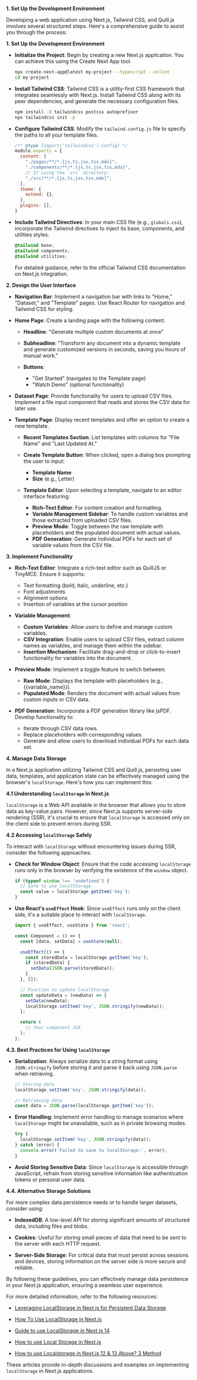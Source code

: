 

**1. Set Up the Development Environment**

Developing a web application using Next.js, Tailwind CSS, and Quill.js involves several structured steps. Here's a comprehensive guide to assist you through the process:

**1. Set Up the Development Environment**

- **Initialize the Project**: Begin by creating a new Next.js application. You can achieve this using the Create Next App tool.

  ```bash
  npx create-next-app@latest my-project --typescript --eslint
  cd my-project
  ```

- **Install Tailwind CSS**: Tailwind CSS is a utility-first CSS framework that integrates seamlessly with Next.js. Install Tailwind CSS along with its peer dependencies, and generate the necessary configuration files.

  ```bash
  npm install -D tailwindcss postcss autoprefixer
  npx tailwindcss init -p
  ```

- **Configure Tailwind CSS**: Modify the `tailwind.config.js` file to specify the paths to all your template files.

  ```javascript
  /** @type {import('tailwindcss').Config} */
  module.exports = {
    content: [
      "./pages/**/*.{js,ts,jsx,tsx,mdx}",
      "./components/**/*.{js,ts,jsx,tsx,mdx}",
      // If using the `src` directory:
      "./src/**/*.{js,ts,jsx,tsx,mdx}",
    ],
    theme: {
      extend: {},
    },
    plugins: [],
  }
  ```

- **Include Tailwind Directives**: In your main CSS file (e.g., `globals.css`), incorporate the Tailwind directives to inject its base, components, and utilities styles.

  ```css
  @tailwind base;
  @tailwind components;
  @tailwind utilities;
  ```

  For detailed guidance, refer to the official Tailwind CSS documentation on Next.js integration. 





**2. Design the User Interface**

- **Navigation Bar**: Implement a navigation bar with links to "Home," "Dataset," and "Template" pages. Use React Router for navigation and Tailwind CSS for styling.

- **Home Page**: Create a landing page with the following content:

  - **Headline**: "Generate multiple custom documents at once"

  - **Subheadline**: "Transform any document into a dynamic template and generate customized versions in seconds, saving you hours of manual work."

  - **Buttons**:
    - "Get Started" (navigates to the Template page)
    - "Watch Demo" (optional functionality)

- **Dataset Page**: Provide functionality for users to upload CSV files. Implement a file input component that reads and stores the CSV data for later use.

- **Template Page**: Display recent templates and offer an option to create a new template.

  - **Recent Templates Section**: List templates with columns for "File Name" and "Last Updated At."

  - **Create Template Button**: When clicked, open a dialog box prompting the user to input:
    - **Template Name**
    - **Size** (e.g., Letter)

  - **Template Editor**: Upon selecting a template, navigate to an editor interface featuring:
    - **Rich-Text Editor**: For content creation and formatting.
    - **Variable Management Sidebar**: To handle custom variables and those extracted from uploaded CSV files.
    - **Preview Mode**: Toggle between the raw template with placeholders and the populated document with actual values.
    - **PDF Generation**: Generate individual PDFs for each set of variable values from the CSV file.

**3. Implement Functionality**

- **Rich-Text Editor**: Integrate a rich-text editor such as QuillJS or TinyMCE. Ensure it supports:
  - Text formatting (bold, italic, underline, etc.)
  - Font adjustments
  - Alignment options
  - Insertion of variables at the cursor position

- **Variable Management**:
  - **Custom Variables**: Allow users to define and manage custom variables.
  - **CSV Integration**: Enable users to upload CSV files, extract column names as variables, and manage them within the sidebar.
  - **Insertion Mechanism**: Facilitate drag-and-drop or click-to-insert functionality for variables into the document.

- **Preview Mode**: Implement a toggle feature to switch between:
  - **Raw Mode**: Displays the template with placeholders (e.g., {{variable_name}}).
  - **Populated Mode**: Renders the document with actual values from custom inputs or CSV data.

- **PDF Generation**: Incorporate a PDF generation library like jsPDF. Develop functionality to:
  - Iterate through CSV data rows.
  - Replace placeholders with corresponding values.
  - Generate and allow users to download individual PDFs for each data set.

**4. Manage Data Storage**

In a Next.js application utilizing Tailwind CSS and Quill.js, persisting user data, templates, and application state can be effectively managed using the browser's `localStorage`. Here's how you can implement this:

**4.1 Understanding `localStorage` in Next.js**

`localStorage` is a Web API available in the browser that allows you to store data as key-value pairs. However, since Next.js supports server-side rendering (SSR), it's crucial to ensure that `localStorage` is accessed only on the client side to prevent errors during SSR.

**4.2 Accessing `localStorage` Safely**

To interact with `localStorage` without encountering issues during SSR, consider the following approaches:

- **Check for Window Object**: Ensure that the code accessing `localStorage` runs only in the browser by verifying the existence of the `window` object.

  ```javascript
  if (typeof window !== 'undefined') {
    // Safe to use localStorage
    const value = localStorage.getItem('key');
  }
  ```

- **Use React's `useEffect` Hook**: Since `useEffect` runs only on the client side, it's a suitable place to interact with `localStorage`.

  ```javascript
  import { useEffect, useState } from 'react';

  const Component = () => {
    const [data, setData] = useState(null);

    useEffect(() => {
      const storedData = localStorage.getItem('key');
      if (storedData) {
        setData(JSON.parse(storedData));
      }
    }, []);

    // Function to update localStorage
    const updateData = (newData) => {
      setData(newData);
      localStorage.setItem('key', JSON.stringify(newData));
    };

    return (
      // Your component JSX
    );
  };
  ```

**4.3. Best Practices for Using `localStorage`**

- **Serialization**: Always serialize data to a string format using `JSON.stringify` before storing it and parse it back using `JSON.parse` when retrieving.

  ```javascript
  // Storing data
  localStorage.setItem('key', JSON.stringify(data));

  // Retrieving data
  const data = JSON.parse(localStorage.getItem('key'));
  ```

- **Error Handling**: Implement error handling to manage scenarios where `localStorage` might be unavailable, such as in private browsing modes.

  ```javascript
  try {
    localStorage.setItem('key', JSON.stringify(data));
  } catch (error) {
    console.error('Failed to save to localStorage:', error);
  }
  ```

- **Avoid Storing Sensitive Data**: Since `localStorage` is accessible through JavaScript, refrain from storing sensitive information like authentication tokens or personal user data.

**4.4. Alternative Storage Solutions**

For more complex data persistence needs or to handle larger datasets, consider using:

- **IndexedDB**: A low-level API for storing significant amounts of structured data, including files and blobs.

- **Cookies**: Useful for storing small pieces of data that need to be sent to the server with each HTTP request.

- **Server-Side Storage**: For critical data that must persist across sessions and devices, storing information on the server side is more secure and reliable.

By following these guidelines, you can effectively manage data persistence in your Next.js application, ensuring a seamless user experience.

For more detailed information, refer to the following resources:

- [Leveraging LocalStorage in Next.js for Persistent Data Storage](https://prateekshawebdesign.com/blog/leveraging-localstorage-in-nextjs-for-persistent-data-storage)

- [How To Use LocalStorage in Next.js](https://upmostly.com/next-js/using-localstorage-in-next-js)

- [Guide to use LocalStorage in Next.js 14](https://bigcodenerd.org/blog/localstorage-nextjs-14/)

- [How to use Local Storage in Next.js](https://dev.to/collegewap/how-to-use-local-storage-in-nextjs-2l2j)

- [How to use Localstorage in Next.js 12 & 13 Above? 3 Method](https://singlesyntax.com/how-to-use-localstorage-in-nextjs/)

These articles provide in-depth discussions and examples on implementing `localStorage` in Next.js applications. 



